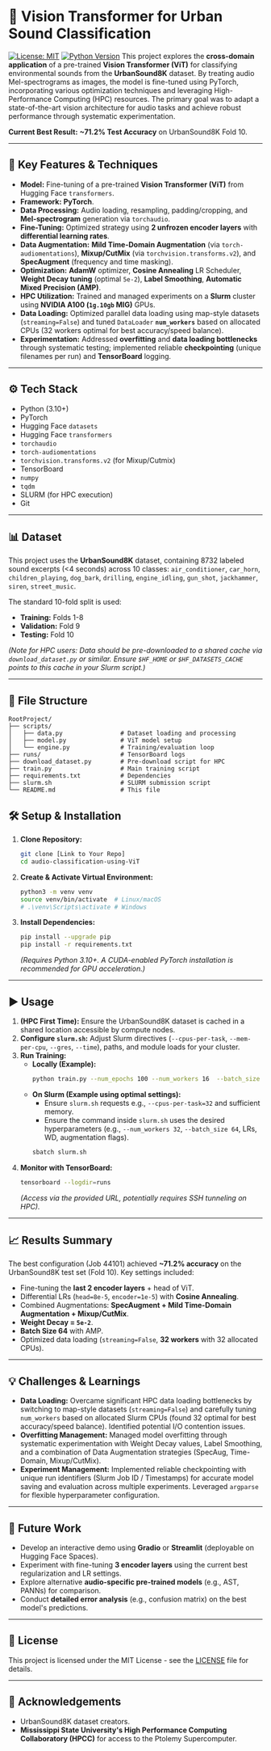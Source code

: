 # 🎵 Vision Transformer for Urban Sound Classification

[![License: MIT](https://img.shields.io/badge/License-MIT-yellow.svg)](https://opensource.org/licenses/MIT) [![Python Version](https://img.shields.io/badge/python-3.10+-blue.svg)](https://www.python.org/downloads/) This project explores the **cross-domain application** of a pre-trained **Vision Transformer (ViT)** for classifying environmental sounds from the **UrbanSound8K** dataset. By treating audio Mel-spectrograms as images, the model is fine-tuned using PyTorch, incorporating various optimization techniques and leveraging High-Performance Computing (HPC) resources. The primary goal was to adapt a state-of-the-art vision architecture for audio tasks and achieve robust performance through systematic experimentation.

**Current Best Result:** **~71.2% Test Accuracy** on UrbanSound8K Fold 10.

---

## 🚀 Key Features & Techniques

* **Model:** Fine-tuning of a pre-trained **Vision Transformer (ViT)** from Hugging Face `transformers`.
* **Framework:** **PyTorch**.
* **Data Processing:** Audio loading, resampling, padding/cropping, and **Mel-spectrogram** generation via `torchaudio`.
* **Fine-Tuning:** Optimized strategy using **2 unfrozen encoder layers** with **differential learning rates**.
* **Data Augmentation:** **Mild Time-Domain Augmentation** (via `torch-audiomentations`), **Mixup/CutMix** (via `torchvision.transforms.v2`), and **SpecAugment** (frequency and time masking).
* **Optimization:** **AdamW** optimizer, **Cosine Annealing** LR Scheduler, **Weight Decay tuning** (optimal `5e-2`), **Label Smoothing**, **Automatic Mixed Precision (AMP)**.
* **HPC Utilization:** Trained and managed experiments on a **Slurm** cluster using **NVIDIA A100 (`1g.10gb` MIG)** GPUs.
* **Data Loading:** Optimized parallel data loading using map-style datasets (`streaming=False`) and tuned `DataLoader` **`num_workers`** based on allocated CPUs (32 workers optimal for best accuracy/speed balance).
* **Experimentation:** Addressed **overfitting** and **data loading bottlenecks** through systematic testing; implemented reliable **checkpointing** (unique filenames per run) and **TensorBoard** logging.


---

## ⚙️ Tech Stack

* Python (3.10+)
* PyTorch
* Hugging Face `datasets`
* Hugging Face `transformers`
* `torchaudio`
* `torch-audiomentations`
* `torchvision.transforms.v2` (for Mixup/Cutmix)
* TensorBoard
* `numpy`
* `tqdm`
* SLURM (for HPC execution)
* Git

---

## 📊 Dataset

This project uses the **UrbanSound8K** dataset, containing 8732 labeled sound excerpts (<4 seconds) across 10 classes: `air_conditioner`, `car_horn`, `children_playing`, `dog_bark`, `drilling`, `engine_idling`, `gun_shot`, `jackhammer`, `siren`, `street_music`.

The standard 10-fold split is used:
* **Training:** Folds 1-8
* **Validation:** Fold 9
* **Testing:** Fold 10

*(Note for HPC users: Data should be pre-downloaded to a shared cache via `download_dataset.py` or similar. Ensure `$HF_HOME` or `$HF_DATASETS_CACHE` points to this cache in your Slurm script.)*

---

## 📂 File Structure

```
RootProject/
├── scripts/
│   ├── data.py                # Dataset loading and processing
│   ├── model.py               # ViT model setup
│   └── engine.py              # Training/evaluation loop
├── runs/                      # TensorBoard logs
├── download_dataset.py        # Pre-download script for HPC
├── train.py                   # Main training script
├── requirements.txt           # Dependencies
├── slurm.sh                   # SLURM submission script
└── README.md                  # This file
```

## 🛠️ Setup & Installation

1.  **Clone Repository:**
    ```bash
    git clone [Link to Your Repo]
    cd audio-classification-using-ViT
    ```
2.  **Create & Activate Virtual Environment:**
    ```bash
    python3 -m venv venv
    source venv/bin/activate  # Linux/macOS
    # .\venv\Scripts\activate # Windows
    ```
3.  **Install Dependencies:**
    ```bash
    pip install --upgrade pip
    pip install -r requirements.txt
    ```
    *(Requires Python 3.10+. A CUDA-enabled PyTorch installation is recommended for GPU acceleration.)*

---

## ▶️ Usage

1.  **(HPC First Time):** Ensure the UrbanSound8K dataset is cached in a shared location accessible by compute nodes.
2.  **Configure `slurm.sh`:** Adjust Slurm directives (`--cpus-per-task`, `--mem-per-cpu`, `--gres`, `--time`), paths, and module loads for your cluster.
3.  **Run Training:**
    * **Locally (Example):**
        ```bash
        python train.py --num_epochs 100 --num_workers 16  --batch_size 32 --head_lr 8e-5 --encoder_lr 1e-5 --use_time_augment True
        ```
    * **On Slurm (Example using optimal settings):**
        * Ensure `slurm.sh` requests e.g., `--cpus-per-task=32` and sufficient memory.
        * Ensure the command inside `slurm.sh` uses the desired hyperparameters (e.g., `--num_workers 32`, `--batch_size 64`, LRs, WD, augmentation flags).
        ```bash
        sbatch slurm.sh
        ```
4.  **Monitor with TensorBoard:**
    ```bash
    tensorboard --logdir=runs
    ```
    *(Access via the provided URL, potentially requires SSH tunneling on HPC).*

---

## 📈 Results Summary

The best configuration (Job 44101) achieved **~71.2% accuracy** on the UrbanSound8K test set (Fold 10). Key settings included:
* Fine-tuning the **last 2 encoder layers** + head of ViT.
* Differential LRs (`head=8e-5`, `encoder=1e-5`) with **Cosine Annealing**.
* Combined Augmentations: **SpecAugment + Mild Time-Domain Augmentation + Mixup/CutMix**.
* **Weight Decay = `5e-2`**.
* **Batch Size 64** with AMP.
* Optimized data loading (`streaming=False`, **32 workers** with 32 allocated CPUs).

---

## 💡 Challenges & Learnings

* **Data Loading:** Overcame significant HPC data loading bottlenecks by switching to map-style datasets (`streaming=False`) and carefully tuning `num_workers` based on allocated Slurm CPUs (found 32 optimal for best accuracy/speed balance). Identified potential I/O contention issues.
* **Overfitting Management:** Managed model overfitting through systematic experimentation with Weight Decay values, Label Smoothing, and a combination of Data Augmentation strategies (SpecAug, Time-Domain, Mixup/CutMix).
* **Experiment Management:** Implemented reliable checkpointing with unique run identifiers (Slurm Job ID / Timestamps) for accurate model saving and evaluation across multiple experiments. Leveraged `argparse` for flexible hyperparameter configuration.

---

## 🔮 Future Work

* Develop an interactive demo using **Gradio** or **Streamlit** (deployable on Hugging Face Spaces).
* Experiment with fine-tuning **3 encoder layers** using the current best regularization and LR settings.
* Explore alternative **audio-specific pre-trained models** (e.g., AST, PANNs) for comparison.
* Conduct **detailed error analysis** (e.g., confusion matrix) on the best model's predictions.

---

## 📜 License

This project is licensed under the MIT License - see the [LICENSE](LICENSE) file for details.

---

## 🙏 Acknowledgements

* UrbanSound8K dataset creators.
* **Mississippi State University's High Performance Computing Collaboratory (HPCC)** for access to the Ptolemy Supercomputer.
